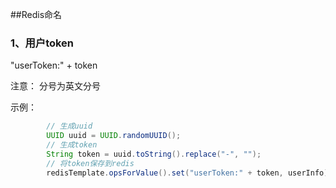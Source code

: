 ##Redis命名
### 1、用户token
"userToken:" + token

注意：
    分号为英文分号

示例：
```java
        // 生成uuid
        UUID uuid = UUID.randomUUID();
        // 生成token
        String token = uuid.toString().replace("-", "");
        // 将token保存到redis
        redisTemplate.opsForValue().set("userToken:" + token, userInfo);
        
